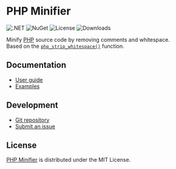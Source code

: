 # PHP Minifier
![.NET](https://badgen.net/badge/.net/%3E%3D8.0/green) ![NuGet](https://badgen.net/nuget/v/Belin.PhpMinifier) ![License](https://badgen.net/badge/license/MIT/blue) ![Downloads](https://badgen.net/nuget/dt/Belin.PhpMinifier)

Minify [PHP](https://www.php.net) source code by removing comments and whitespace.  
Based on the [`php_strip_whitespace()`](https://www.php.net/manual/en/function.php-strip-whitespace.php) function.

## Documentation
- [User guide](https://github.com/cedx/php-minifier.net/wiki)
- [Examples](https://github.com/cedx/php-minifier.net/tree/main/example)

## Development
- [Git repository](https://github.com/cedx/php-minifier.net)
- [Submit an issue](https://github.com/cedx/php-minifier.net/issues)

## License
[PHP Minifier](https://github.com/cedx/php-minifier.net) is distributed under the MIT License.
